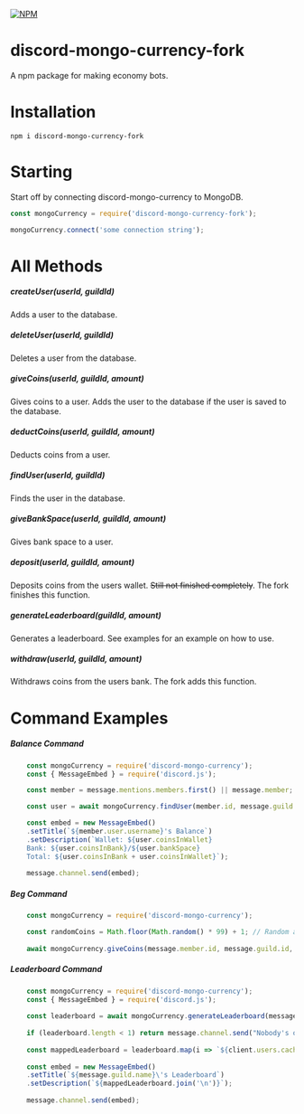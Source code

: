 [![NPM](https://nodei.co/npm/discord-mongo-currency.png)](https://www.npmjs.com/package/discord-mongo-currency-fork/)

# discord-mongo-currency-fork
A npm package for making economy bots.

# Installation
```npm i discord-mongo-currency-fork```

# Starting
Start off by connecting discord-mongo-currency to MongoDB.
```js
const mongoCurrency = require('discord-mongo-currency-fork');

mongoCurrency.connect('some connection string');
```

# All Methods
##### createUser(userId, guildId)
Adds a user to the database.

##### deleteUser(userId, guildId)
Deletes a user from the database.

##### giveCoins(userId, guildId, amount)
Gives coins to a user. Adds the user to the database if the user is saved to the database.

##### deductCoins(userId, guildId, amount)
Deducts coins from a user.

##### findUser(userId, guildId)
Finds the user in the database.

##### giveBankSpace(userId, guildId, amount)
Gives bank space to a user.

##### deposit(userId, guildId, amount)
Deposits coins from the users wallet. ~~Still not finished completely~~. The fork finishes this function.

##### generateLeaderboard(guildId, amount)
Generates a leaderboard. See examples for an example on how to use.
##### withdraw(userId, guildId, amount)
Withdraws coins from the users bank. The fork adds this function.

# Command Examples
##### Balance Command
```js
    const mongoCurrency = require('discord-mongo-currency');
    const { MessageEmbed } = require('discord.js');

    const member = message.mentions.members.first() || message.member;

    const user = await mongoCurrency.findUser(member.id, message.guild.id); // Get the user from the database.

    const embed = new MessageEmbed()
    .setTitle(`${member.user.username}'s Balance`)
    .setDescription(`Wallet: ${user.coinsInWallet}
    Bank: ${user.coinsInBank}/${user.bankSpace}
    Total: ${user.coinsInBank + user.coinsInWallet}`);
    
    message.channel.send(embed);
```

##### Beg Command
```js
    const mongoCurrency = require('discord-mongo-currency');

    const randomCoins = Math.floor(Math.random() * 99) + 1; // Random amount of coins.
    
    await mongoCurrency.giveCoins(message.member.id, message.guild.id, randomCoins);
```

##### Leaderboard Command
```js
    const mongoCurrency = require('discord-mongo-currency');
    const { MessageEmbed } = require('discord.js');
    
    const leaderboard = await mongoCurrency.generateLeaderboard(message.guild.id, 10);
    
    if (leaderboard.length < 1) return message.channel.send("Nobody's on the leaderboard.");
    
    const mappedLeaderboard = leaderboard.map(i => `${client.users.cache.get(i.userId).tag ? client.users.cache.get(u.userId).tag : "Nobody"} - ${i.coinsInWallet}`);
    
    const embed = new MessageEmbed()
    .setTitle(`${message.guild.name}\'s Leaderboard`)
    .setDescription(`${mappedLeaderboard.join('\n')}`);
    
    message.channel.send(embed);
```

